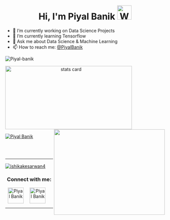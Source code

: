 <h1 align="center">Hi, I'm Piyal Banik <img src="https://raw.githubusercontent.com/nixin72/nixin72/master/wave.gif" alt="Waving hand animated gif" height="45" width="45" /></h1>


- 🔭 I’m currently working on Data Science Projects
- 🌱 I’m currently learning Tensorflow
- 💬 Ask me about Data Science & Machine Learning
- 📫 How to reach me: [@PiyalBanik](https://twitter.com/PiyalBanik)

<p align="left"> <img src="https://komarev.com/ghpvc/?username=Piyal-Banik&label=Profile%20views&color=0e75b6&style=flat" alt="Piyal-banik" /> </p>

<p>
	<a align= "center" href="https://github.com/Piyal-Banik">
  		<img alt= "stats card" height="200px" width="400" src="https://github-readme-stats.vercel.app/api?username=Piyal-Banik&theme=cobalt&show_icons=true&count_private=true" />
  		<img align="right" height="270px" width="350" src="https://cdn.pixabay.com/photo/2016/06/15/15/19/wizard-1459117_960_720.png" /> 
  	</a>
</p>

<p align="left"> <a href="https://twitter.com/PiyalBanik" target="blank"><img src="https://img.shields.io/twitter/follow/PiyalBanik?logo=twitter&style=for-the-badge" alt="Piyal Banik" /></a> </p>

<br><br>
<hr>

<p align="left"> <a href="https://twitter.com/ishikakesarwan4" target="blank"><img src="https://img.shields.io/twitter/follow/ishikakesarwan4?logo=twitter&style=for-the-badge" alt="ishikakesarwan4" /></a> </p>
<p>
	<h3 align="center">Connect with me:</h3>
	<p align="center">
	<a href="https://twitter.com/PiyalBanik" target="blank"><img align="center" src="https://img.icons8.com/cute-clipart/64/000000/twitter.png" alt="Piyal Banik" height="50" width="50" /></a> &nbsp;&nbsp;&nbsp;
	<a href="https://linkedin.com/in/piyalbanik" target="blank"><img align="center" src="https://img.icons8.com/cute-clipart/64/000000/linkedin.png" alt="Piyal Banik" height="50" width="50" /></a>&nbsp;&nbsp;&nbsp;&nbsp;
</p>

<hr>


